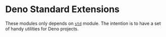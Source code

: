 # Deno Standard Extensions

These modules only depends on [`std`](https://deno.land/std/) module. The intention is to have a set of handy utilities for Deno projects.
